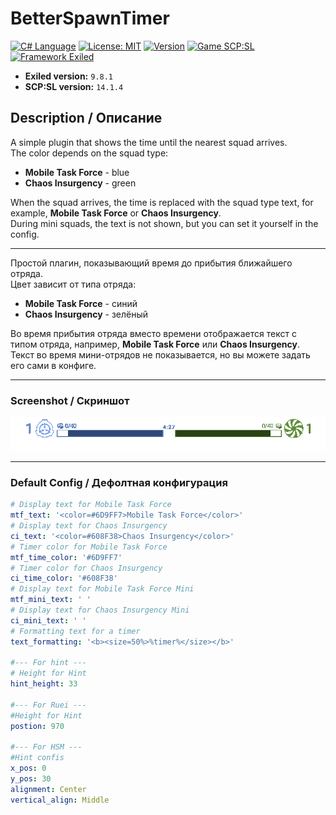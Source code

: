 # BetterSpawnTimer
[![C# Language](https://img.shields.io/badge/Language-C%23-8A2BE2?style=flat&labelColor=6A1FBF&logo=csharp&logoColor=white)](https://dotnet.microsoft.com/en-us/languages/csharp)
[![License: MIT](https://img.shields.io/badge/License-MIT-228B22?style=flat&labelColor=1C6B1C)](https://github.com/Minect86/BetterSpawnTimer/blob/master/LICENSE.txt)
[![Version](https://img.shields.io/badge/Version-1.0.2-1E90FF?style=flat&labelColor=1870CC)](https://github.com/Minect86/BetterSpawnTimer/releases/tag/1.0.2)
[![Game SCP:SL](https://img.shields.io/badge/Game-SCP:SL-FFA500?style=flat&labelColor=CC8400)](https://store.steampowered.com/app/700330/SCP_Secret_Laboratory/)
[![Framework Exiled](https://img.shields.io/badge/Framework-Exiled-FF0000?style=flat&labelColor=990000)](https://github.com/ExMod-Team/EXILED)

- **Exiled version:** `9.8.1`
- **SCP:SL version:** `14.1.4`

## Description / Описание

A simple plugin that shows the time until the nearest squad arrives.  
The color depends on the squad type:  
- **Mobile Task Force** - blue  
- **Chaos Insurgency** - green  

When the squad arrives, the time is replaced with the squad type text, for example, **Mobile Task Force** or **Chaos Insurgency**.  
During mini squads, the text is not shown, but you can set it yourself in the config.  

---

Простой плагин, показывающий время до прибытия ближайшего отряда.  
Цвет зависит от типа отряда:  
- **Mobile Task Force** - синий  
- **Chaos Insurgency** - зелёный  

Во время прибытия отряда вместо времени отображается текст с типом отряда, например, **Mobile Task Force** или **Chaos Insurgency**.  
Текст во время мини-отрядов не показывается, но вы можете задать его сами в конфиге.  

---

### Screenshot / Скриншот

![Plugin Screenshot](plugin.png)

---

### Default Config / Дефолтная конфигурация

```yaml
# Display text for Mobile Task Force
mtf_text: '<color=#6D9FF7>Mobile Task Force</color>'
# Display text for Chaos Insurgency
ci_text: '<color=#608F38>Chaos Insurgency</color>'
# Timer color for Mobile Task Force
mtf_time_color: '#6D9FF7'
# Timer color for Chaos Insurgency
ci_time_color: '#608F38'
# Display text for Mobile Task Force Mini
mtf_mini_text: ' '
# Display text for Chaos Insurgency Mini
ci_mini_text: ' '
# Formatting text for a timer
text_formatting: '<b><size=50%>%timer%</size></b>'

#--- For hint ---
# Height for Hint
hint_height: 33

#--- For Ruei ---
#Height for Hint
postion: 970

#--- For HSM ---
#Hint confis
x_pos: 0
y_pos: 30
alignment: Center
vertical_align: Middle
